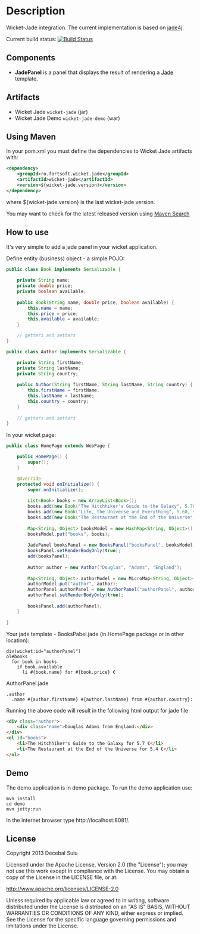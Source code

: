 Description
=====================
Wicket-Jade integration. The current implementation is based on [jade4j](https://github.com/neuland/jade4j).

Current build status: [![Build Status](https://buildhive.cloudbees.com/job/decebals/job/wicket-jade/badge/icon)](https://buildhive.cloudbees.com/job/decebals/job/wicket-jade/)

Components
-------------------
- **JadePanel** is a panel that displays the result of rendering a [Jade](http://jade-lang.com/) template.

Artifacts
-------------------
- Wicket Jade `wicket-jade` (jar)
- Wicket Jade Demo `wicket-jade-demo` (war)

Using Maven
-------------------
In your pom.xml you must define the dependencies to Wicket Jade artifacts with:

```xml
<dependency>
    <groupId>ro.fortsoft.wicket.jade</groupId>
    <artifactId>wicket-jade</artifactId>
    <version>${wicket-jade.version}</version>
</dependency>    
```

where ${wicket-jade.version} is the last wicket-jade version.

You may want to check for the latest released version using [Maven Search](http://search.maven.org/#search%7Cga%7C1%7Cwicket-jade)

How to use
-------------------
It's very simple to add a jade panel in your wicket application.

Define entity (business) object - a simple POJO:

```java
public class Book implements Serializable {
	
	private String name;
	private double price;
	private boolean available;
	
	public Book(String name, double price, boolean available) {
		this.name = name;
		this.price = price;
		this.available = available;
	}

    // getters and setters
}
```

```java
public class Author implements Serializable {

	private String firstName;
	private String lastName;
	private String country;
	
	public Author(String firstName, String lastName, String country) {
		this.firstName = firstName;
		this.lastName = lastName;
		this.country = country;
	}
	
	// getters and setters
}
```

In your wicket page:

```java
public class HomePage extends WebPage {

    public HomePage() {
	    super();		
    }

    @Override
    protected void onInitialize() {
	    super.onInitialize();
	
		List<Book> books = new ArrayList<Book>();
		books.add(new Book("The Hitchhiker's Guide to the Galaxy", 5.70, true));
		books.add(new Book("Life, the Universe and Everything", 5.60, false));
		books.add(new Book("The Restaurant at the End of the Universe", 5.40, true));
		
		Map<String, Object> booksModel = new HashMap<String, Object>();
		booksModel.put("books", books);
		
		JadePanel booksPanel = new BooksPanel("booksPanel", booksModel);
		booksPanel.setRenderBodyOnly(true);
		add(booksPanel);
		
		Author author = new Author("Douglas", "Adams", "England");
		
		Map<String, Object> authorModel = new MicroMap<String, Object>();
		authorModel.put("author", author);
		AuthorPanel authorPanel = new AuthorPanel("authorPanel", authorModel);
		authorPanel.setRenderBodyOnly(true);
		
		booksPanel.add(authorPanel);
    }  

}
```

Your jade template - BooksPabel.jade (in HomePage package or in other location):

```
div(wicket:id="authorPanel")
ol#books
  for book in books
    if book.available
      li #{book.name} for #{book.price} €
```

AuthorPanel.jade

```
.author
  .name #{author.firstName} #{author.lastName} from #{author.country}:
```

Running the above code will result in the following html output for jade file

```html
<div class="author">
	<div class="name">Douglas Adams from England:</div>		
</div>
<ol id="books">
	<li>The Hitchhiker's Guide to the Galaxy for 5.7 €</li>
	<li>The Restaurant at the End of the Universe for 5.4 €</li>
</ol>
```

Demo
-------------------
The demo application is in demo package.
To run the demo application use:  
 
    mvn install
    cd demo
    mvn jetty:run

In the internet browser type http://localhost:8081/.

License
--------------
Copyright 2013 Decebal Suiu
 
Licensed under the Apache License, Version 2.0 (the "License"); you may not use this work except in compliance with
the License. You may obtain a copy of the License in the LICENSE file, or at:
 
http://www.apache.org/licenses/LICENSE-2.0
 
Unless required by applicable law or agreed to in writing, software distributed under the License is distributed on
an "AS IS" BASIS, WITHOUT WARRANTIES OR CONDITIONS OF ANY KIND, either express or implied. See the License for the
specific language governing permissions and limitations under the License.

